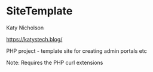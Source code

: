 # SiteTemplate

Katy Nicholson

https://katystech.blog/

PHP project - template site for creating admin portals etc

Note: Requires the PHP curl extensions
